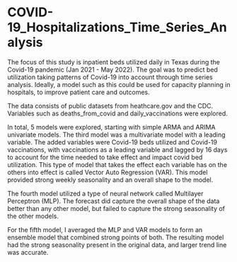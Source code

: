 # COVID-19_Hospitalizations_Time_Series_Analysis

The focus of this study is inpatient beds utilized daily in Texas during the Covid-19 pandemic (Jan 2021 - May 2022). The goal was to predict bed utilization taking patterns of Covid-19 into account through time series analysis. Ideally, a model such as this could be used for capacity planning in hospitals, to improve patient care and outcomes. 

The data consists of public datasets from heathcare.gov and the CDC. Variables such as deaths_from_covid and daily_vaccinations were explored. 

In total, 5 models were explored, starting with simple ARMA and ARIMA univariate models. The third model was a multivariate model with a leading variable. The added variables were Covid-19 beds utilized and Covid-19 vaccinations, with vaccinations as a leading variable and lagged by 16 days to account for the time needed to take effect and impact covid bed utilization. This type of model that takes the effect each variable has on the others into effect is called Vector Auto Regression (VAR). This model provided strong weekly seasonality and an overall shape to the model. 

The fourth model utilized a type of neural network called Multilayer Perceptron (MLP). The forecast did capture the overall shape of the data better than any other model, but failed to capture the strong seasonality of the other models. 

For the fifth model, I averaged the MLP and VAR models to form an ensemble model that combined strong points of both. The resulting model had the strong seasonality present in the original data, and larger trend line was accurate. 


